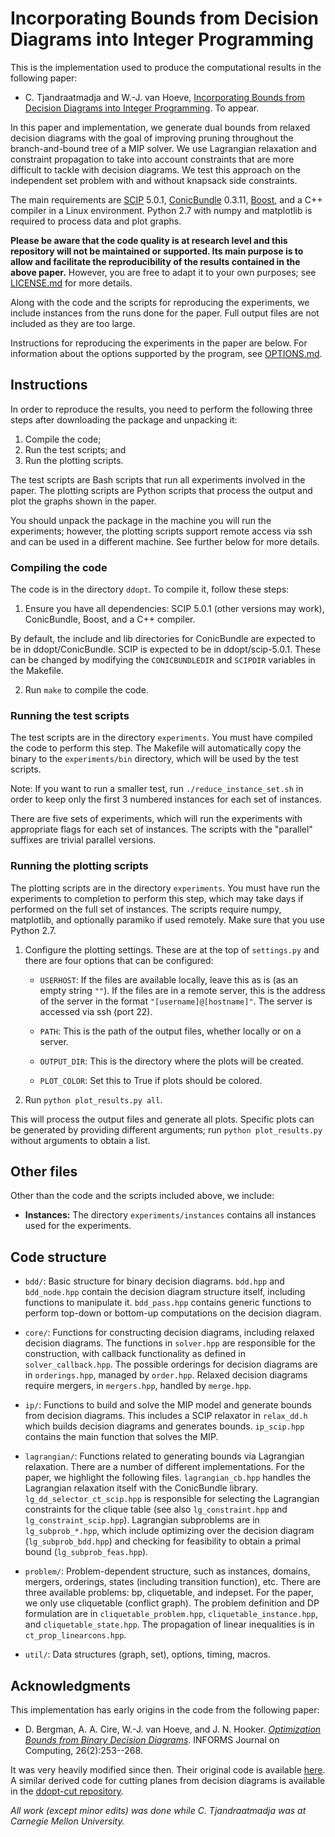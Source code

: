 Incorporating Bounds from Decision Diagrams into Integer Programming
====================================================================

This is the implementation used to produce the computational results in the following paper:

* C. Tjandraatmadja and W.-J. van Hoeve, [Incorporating Bounds from Decision Diagrams into Integer Programming](http://www.andrew.cmu.edu/user/vanhoeve/papers/MPC_DD_Bounds_for_IP_Preprint.pdf). To appear.

In this paper and implementation, we generate dual bounds from relaxed decision diagrams with the goal of improving pruning throughout the branch-and-bound tree of a MIP solver. We use Lagrangian relaxation and constraint propagation to take into account constraints that are more difficult to tackle with decision diagrams. We test this approach on the independent set problem with and without knapsack side constraints.

The main requirements are [SCIP](http://scip.zib.de) 5.0.1, [ConicBundle](https://www-user.tu-chemnitz.de/~helmberg/ConicBundle) 0.3.11, [Boost](https://www.boost.org/), and a C++ compiler in a Linux environment. Python 2.7 with numpy and matplotlib is required to process data and plot graphs.

**Please be aware that the code quality is at research level and this repository will not be maintained or supported. Its main purpose is to allow and facilitate the reproducibility of the results contained in the above paper.** However, you are free to adapt it to your own purposes; see [LICENSE.md](LICENSE.md) for more details.

Along with the code and the scripts for reproducing the experiments, we include instances from the runs done for the paper. Full output files are not included as they are too large.

Instructions for reproducing the experiments in the paper are below. For information about the options supported by the program, see [OPTIONS.md](OPTIONS.md).


Instructions
------------

In order to reproduce the results, you need to perform the following three steps after downloading the package and unpacking it:

1. Compile the code;
2. Run the test scripts; and
3. Run the plotting scripts.

The test scripts are Bash scripts that run all experiments involved in the paper. The plotting scripts are Python scripts that process the output and plot the graphs shown in the paper.

You should unpack the package in the machine you will run the experiments; however, the plotting scripts support remote access via ssh and can be used in a different machine. See further below for more details.


### Compiling the code

The code is in the directory `ddopt`. To compile it, follow these steps:

1. Ensure you have all dependencies: SCIP 5.0.1 (other versions may work), ConicBundle, Boost, and a C++ compiler.

By default, the include and lib directories for ConicBundle are expected to be in ddopt/ConicBundle. SCIP is expected to be in ddopt/scip-5.0.1. These can be changed by modifying the `CONICBUNDLEDIR` and `SCIPDIR` variables in the Makefile.

2. Run `make` to compile the code.


### Running the test scripts

The test scripts are in the directory `experiments`. You must have compiled the code to perform this step. The Makefile will automatically copy the binary to the `experiments/bin` directory, which will be used by the test scripts.

Note: If you want to run a smaller test, run `./reduce_instance_set.sh` in order to keep only the first 3 numbered instances for each set of instances.

There are five sets of experiments, which will run the experiments with appropriate flags for each set of instances. The scripts with the "parallel" suffixes are trivial parallel versions.


### Running the plotting scripts

The plotting scripts are in the directory `experiments`. You must have run the experiments to completion to perform this step, which may take days if performed on the full set of instances. The scripts require numpy, matplotlib, and optionally paramiko if used remotely. Make sure that you use Python 2.7.

1. Configure the plotting settings. These are at the top of `settings.py` and there are four options that can be configured:

    * `USERHOST`: If the files are available locally, leave this as is (as an empty string `""`). If the files are in a remote server, this is the address of the server in the format `"[username]@[hostname]"`. The server is accessed via ssh (port 22). 

    * `PATH`: This is the path of the output files, whether locally or on a server.

    * `OUTPUT_DIR`: This is the directory where the plots will be created.

    * `PLOT_COLOR`: Set this to True if plots should be colored.

2. Run `python plot_results.py all`.

This will process the output files and generate all plots. Specific plots can be generated by providing different arguments; run `python plot_results.py` without arguments to obtain a list.


Other files
-----------

Other than the code and the scripts included above, we include:

* **Instances:** The directory `experiments/instances` contains all instances used for the experiments.


Code structure
--------------

* `bdd/`: Basic structure for binary decision diagrams. `bdd.hpp` and `bdd_node.hpp` contain the decision diagram structure itself, including functions to manipulate it. `bdd_pass.hpp` contains generic functions to perform top-down or bottom-up computations on the decision diagram.

* `core/`: Functions for constructing decision diagrams, including relaxed decision diagrams. The functions in `solver.hpp` are responsible for the construction, with callback functionality as defined in `solver_callback.hpp`. The possible orderings for decision diagrams are in `orderings.hpp`, managed by `order.hpp`. Relaxed decision diagrams require mergers, in `mergers.hpp`, handled by `merge.hpp`.

* `ip/`: Functions to build and solve the MIP model and generate bounds from decision diagrams. This includes a SCIP relaxator in `relax_dd.h` which builds decision diagrams and generates bounds. `ip_scip.hpp` contains the main function that solves the MIP.

* `lagrangian/`: Functions related to generating bounds via Lagrangian relaxation. There are a number of different implementations. For the paper, we highlight the following files. `lagrangian_cb.hpp` handles the Lagrangian relaxation itself with the ConicBundle library. `lg_dd_selector_ct_scip.hpp` is responsible for selecting the Lagrangian constraints for the clique table (see also `lg_constraint.hpp` and `lg_constraint_scip.hpp`). Lagrangian subproblems are in `lg_subprob_*.hpp`, which include optimizing over the decision diagram (`lg_subprob_bdd.hpp`) and checking for feasibility to obtain a primal bound (`lg_subprob_feas.hpp`).

* `problem/`: Problem-dependent structure, such as instances, domains, mergers, orderings, states (including transition function), etc. There are three available problems: bp, cliquetable, and indepset. For the paper, we only use cliquetable (conflict graph). The problem definition and DP formulation are in `cliquetable_problem.hpp`, `cliquetable_instance.hpp`, and `cliquetable_state.hpp`. The propagation of linear inequalities is in `ct_prop_linearcons.hpp`.

* `util/`: Data structures (graph, set), options, timing, macros.


Acknowledgments
---------------

This implementation has early origins in the code from the following paper:

* D. Bergman, A. A. Cire, W.-J. van Hoeve, and J. N. Hooker. [*Optimization Bounds from Binary Decision Diagrams*](https://doi.org/10.1287/ijoc.2013.0561). INFORMS Journal on Computing, 26(2):253--268.

It was very heavily modified since then. Their original code is available [here](http://www.andrew.cmu.edu/user/vanhoeve/mdd/code/opt_bounds_bdd-src.tar.gz). A similar derived code for cutting planes from decision diagrams is available in the [ddopt-cut repository](https://www.github.com/ctjandra/ddopt-cut).


*All work (except minor edits) was done while C. Tjandraatmadja was at Carnegie Mellon University.*
